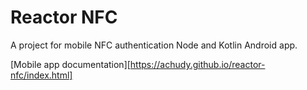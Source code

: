 # Reactor NFC
A project for mobile NFC authentication
Node and Kotlin Android app.

[Mobile app documentation][https://achudy.github.io/reactor-nfc/index.html]
